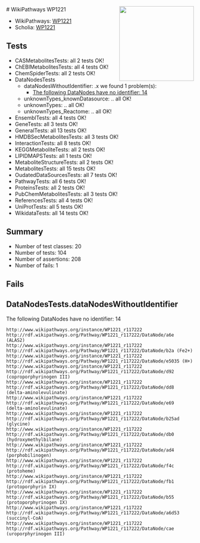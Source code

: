 <img style="float: right; width: 200px" src="https://upload.wikimedia.org/wikipedia/commons/thumb/8/83/Wplogo_with_text_500.png/640px-Wplogo_with_text_500.png" />
# WikiPathways WP1221

* WikiPathways: [WP1221](https://new.wikipathways.org/pathways/WP1221)
* Scholia: [WP1221](https://scholia.toolforge.org/wikipathways/WP1221)
## Tests
* CASMetabolitesTests: all 2 tests OK!
* ChEBIMetabolitesTests: all 4 tests OK!
* ChemSpiderTests: all 2 tests OK!
* DataNodesTests
    * dataNodesWithoutIdentifier: .x we found 1 problem(s):
        * [The following DataNodes have no identifier: 14](#8792c494)
    * unknownTypes_knownDatasource: .. all OK!
    * unknownTypes: .. all OK!
    * unknownTypes_Reactome: .. all OK!
* EnsemblTests: all 4 tests OK!
* GeneTests: all 3 tests OK!
* GeneralTests: all 13 tests OK!
* HMDBSecMetabolitesTests: all 3 tests OK!
* InteractionTests: all 8 tests OK!
* KEGGMetaboliteTests: all 2 tests OK!
* LIPIDMAPSTests: all 1 tests OK!
* MetaboliteStructureTests: all 2 tests OK!
* MetabolitesTests: all 15 tests OK!
* OudatedDataSourcesTests: all 7 tests OK!
* PathwayTests: all 6 tests OK!
* ProteinsTests: all 2 tests OK!
* PubChemMetabolitesTests: all 3 tests OK!
* ReferencesTests: all 4 tests OK!
* UniProtTests: all 5 tests OK!
* WikidataTests: all 14 tests OK!


## Summary

* Number of test classes: 20
* Number of tests: 104
* Number of assertions: 208
* Number of fails: 1

## Fails

<a name="8792c494" />

## DataNodesTests.dataNodesWithoutIdentifier

The following DataNodes have no identifier: 14
```
http://www.wikipathways.org/instance/WP1221_r117222 http://rdf.wikipathways.org/Pathway/WP1221_r117222/DataNode/a6e (ALAS2)
http://www.wikipathways.org/instance/WP1221_r117222 http://rdf.wikipathways.org/Pathway/WP1221_r117222/DataNode/b2a (Fe2+)
http://www.wikipathways.org/instance/WP1221_r117222 http://rdf.wikipathways.org/Pathway/WP1221_r117222/DataNode/e5035 (H+)
http://www.wikipathways.org/instance/WP1221_r117222 http://rdf.wikipathways.org/Pathway/WP1221_r117222/DataNode/d92 (coproporphyrinogen III)
http://www.wikipathways.org/instance/WP1221_r117222 http://rdf.wikipathways.org/Pathway/WP1221_r117222/DataNode/dd8 (delta-aminolevulinate)
http://www.wikipathways.org/instance/WP1221_r117222 http://rdf.wikipathways.org/Pathway/WP1221_r117222/DataNode/e69 (delta-aminolevulinate)
http://www.wikipathways.org/instance/WP1221_r117222 http://rdf.wikipathways.org/Pathway/WP1221_r117222/DataNode/b25ad (glycine)
http://www.wikipathways.org/instance/WP1221_r117222 http://rdf.wikipathways.org/Pathway/WP1221_r117222/DataNode/db0 (hydroxymethylbilane)
http://www.wikipathways.org/instance/WP1221_r117222 http://rdf.wikipathways.org/Pathway/WP1221_r117222/DataNode/ad4 (porphobilinogen)
http://www.wikipathways.org/instance/WP1221_r117222 http://rdf.wikipathways.org/Pathway/WP1221_r117222/DataNode/f4c (protoheme)
http://www.wikipathways.org/instance/WP1221_r117222 http://rdf.wikipathways.org/Pathway/WP1221_r117222/DataNode/fb1 (protoporphyrin IX)
http://www.wikipathways.org/instance/WP1221_r117222 http://rdf.wikipathways.org/Pathway/WP1221_r117222/DataNode/b55 (protoporphyrinogen IX)
http://www.wikipathways.org/instance/WP1221_r117222 http://rdf.wikipathways.org/Pathway/WP1221_r117222/DataNode/a6d53 (succinyl-CoA)
http://www.wikipathways.org/instance/WP1221_r117222 http://rdf.wikipathways.org/Pathway/WP1221_r117222/DataNode/cae (uroporphyrinogen III)
```

